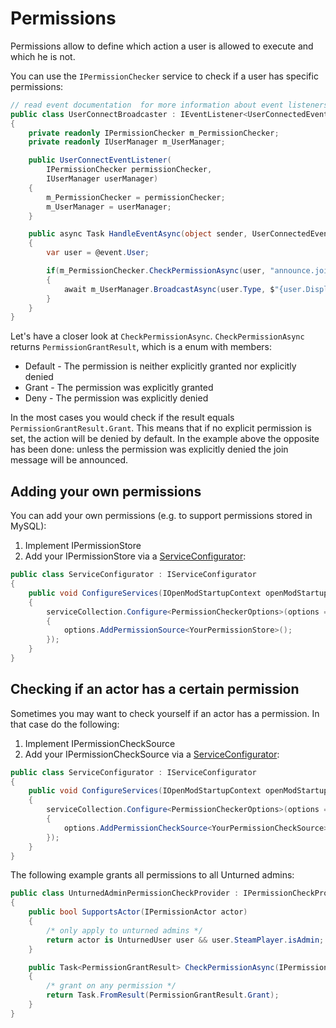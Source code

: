 # Permissions
Permissions allow to define which action a user is allowed to execute and which he is not.

You can use the `IPermissionChecker` service to check if a user has specific permissions:

```c#
// read event documentation  for more information about event listeners
public class UserConnectBroadcaster : IEventListener<UserConnectedEvent> 
{
    private readonly IPermissionChecker m_PermissionChecker;
    private readonly IUserManager m_UserManager;

    public UserConnectEventListener(
        IPermissionChecker permissionChecker,
        IUserManager userManager)
    {
        m_PermissionChecker = permissionChecker;
        m_UserManager = userManager;
    }

    public async Task HandleEventAsync(object sender, UserConnectedEvent @event)
    {
        var user = @event.User;

        if(m_PermissionChecker.CheckPermissionAsync(user, "announce.join") != PermissionGrantResult.Deny)
        {
            await m_UserManager.BroadcastAsync(user.Type, $"{user.DisplayName} has joined.");
        }
    }
}
```

Let's have a closer look at `CheckPermissionAsync`.
`CheckPermissionAsync` returns `PermissionGrantResult`, which is a enum with members:

* Default - The permission is neither explicitly granted nor explicitly denied
* Grant - The permission was explicitly granted
* Deny - The permission was explicitly denied

In the most cases you would check if the result equals `PermissionGrantResult.Grant`. This means that if no explicit permission is set, the action will be denied by default. In the example above the opposite has been done: unless the permission was explicitly denied the join message will be announced. 

## Adding your own permissions
You can add your own permissions (e.g. to support permissions stored in MySQL):

1. Implement IPermissionStore
2. Add your IPermissionStore via a [ServiceConfigurator](../services.md#registering-your-own-services):
```c#
public class ServiceConfigurator : IServiceConfigurator
{
    public void ConfigureServices(IOpenModStartupContext openModStartupContext, IServiceCollection serviceCollection)
    {
        serviceCollection.Configure<PermissionCheckerOptions>(options =>
        {
            options.AddPermissionSource<YourPermissionStore>();
        });        
    }
}
```

## Checking if an actor has a certain permission
Sometimes you may want to check yourself if an actor has a permission. In that case do the following:

1. Implement IPermissionCheckSource
2. Add your IPermissionCheckSource via a [ServiceConfigurator](../services.md#registering-your-own-services):
```c#
public class ServiceConfigurator : IServiceConfigurator
{
    public void ConfigureServices(IOpenModStartupContext openModStartupContext, IServiceCollection serviceCollection)
    {
        serviceCollection.Configure<PermissionCheckerOptions>(options =>
        {
            options.AddPermissionCheckSource<YourPermissionCheckSource>();
        });        
    }
}
```

The following example grants all permissions to all Unturned admins:
```cs
public class UnturnedAdminPermissionCheckProvider : IPermissionCheckProvider
{
    public bool SupportsActor(IPermissionActor actor)
    {
        /* only apply to unturned admins */
        return actor is UnturnedUser user && user.SteamPlayer.isAdmin;
    }

    public Task<PermissionGrantResult> CheckPermissionAsync(IPermissionActor actor, string permission)
    {
        /* grant on any permission */
        return Task.FromResult(PermissionGrantResult.Grant);
    }
}
```